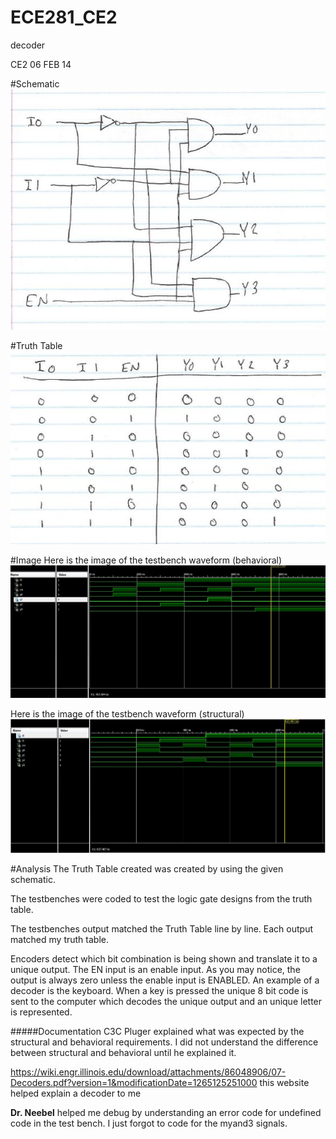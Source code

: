 ECE281_CE2
==========

decoder

CE2 06 FEB 14


#Schematic
![alt text](https://github.com/Austinbolinger/ECE281_CE2/blob/master/schematic.JPG "Schematic") 


#Truth Table 
![alt text](https://github.com/Austinbolinger/ECE281_CE2/blob/master/truthtable.JPG "Truth Table")
 

#Image
Here is the image of the testbench waveform (behavioral)
![alt text](https://github.com/Austinbolinger/ECE281_CE2/blob/master/testbench_behavior.JPG "behavior") 

Here is the image of the testbench waveform (structural)
![alt text](https://github.com/Austinbolinger/ECE281_CE2/blob/master/testbenchtest.JPG "structural") 


#Analysis
The Truth Table created was created by using the given schematic.

The testbenches were coded to test the logic gate designs from the truth table.

The testbenches output matched the Truth Table line by line. Each output matched my truth table.

Encoders detect which bit combination is being shown and translate it to a unique output.
The EN input is an enable input. As you may notice, the output is always zero unless the enable input is ENABLED. An example of a decoder is the keyboard. When a key is pressed the unique 8 bit code is sent to the computer which decodes the unique output and an unique letter is represented.


#####Documentation
C3C Pluger explained what was expected by the structural and behavioral requirements. I did not understand the difference between structural and behavioral until he explained it.

https://wiki.engr.illinois.edu/download/attachments/86048906/07-Decoders.pdf?version=1&modificationDate=1265125251000
this website helped explain a decoder to me

**Dr. Neebel** helped me debug by understanding an error code for undefined code in the test bench. I just forgot to code for the myand3 signals. 
